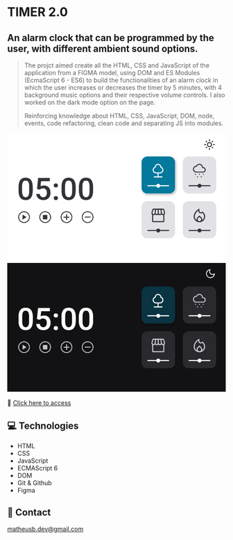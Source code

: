 # TIMER 2.0

## An alarm clock that can be programmed by the user, with different ambient sound options.

> The projct aimed create all the HTML, CSS and JavaScript of the application from a FIGMA model, using DOM and ES Modules (EcmaScript 6 - ES6) to build the functionalities of an alarm clock in which the user increases or decreases the timer by 5 minutes, with 4 background music options and their respective volume controls. I also worked on the dark mode option on the page.
> 
> Reinforcing knowledge about HTML, CSS, JavaScript, DOM, node, events, code refactoring, clean code and separating JS into modules.

![preview_1](./.github/preview_1.png)
![preview_2](./.github/preview_2.png)

🔗 [Click here to access](https://matheusborgesdev.github.io/Timer-2.0/)

## 💻 Technologies

- HTML
- CSS
- JavaScript
- ECMAScript 6
- DOM
- Git & Github
- Figma

## 📧 Contact

matheusb.dev@gmail.com
